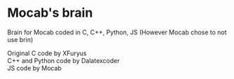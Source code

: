 # Mocab's brain
Brain for Mocab coded in C, C++, Python, JS (However Mocab chose to not use brin)

Original C code by XFuryus\
C++ and Python code by Dalatexcoder\
JS code by Mocab
